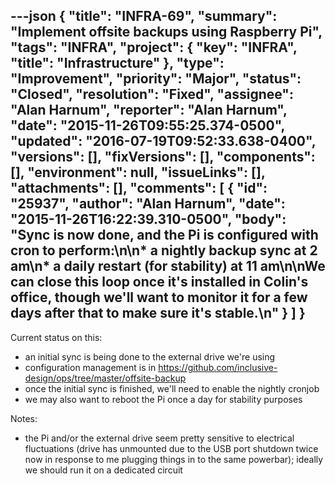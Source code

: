 ---json
{
  "title": "INFRA-69",
  "summary": "Implement offsite backups using Raspberry Pi",
  "tags": "INFRA",
  "project": {
    "key": "INFRA",
    "title": "Infrastructure"
  },
  "type": "Improvement",
  "priority": "Major",
  "status": "Closed",
  "resolution": "Fixed",
  "assignee": "Alan Harnum",
  "reporter": "Alan Harnum",
  "date": "2015-11-26T09:55:25.374-0500",
  "updated": "2016-07-19T09:52:33.638-0400",
  "versions": [],
  "fixVersions": [],
  "components": [],
  "environment": null,
  "issueLinks": [],
  "attachments": [],
  "comments": [
    {
      "id": "25937",
      "author": "Alan Harnum",
      "date": "2015-11-26T16:22:39.310-0500",
      "body": "Sync is now done, and the Pi is configured with cron to perform:\n\n* a nightly backup sync at 2 am\n* a daily restart (for stability) at 11 am\n\nWe can close this loop once it's installed in Colin's office, though we'll want to monitor it for a few days after that to make sure it's stable.\n"
    }
  ]
}
---
Current status on this:

* an initial sync is being done to the external drive we're using
* configuration management is in <https://github.com/inclusive-design/ops/tree/master/offsite-backup>
* once the initial sync is finished, we'll need to enable the nightly cronjob
* we may also want to reboot the Pi once a day for stability purposes

Notes:

* the Pi and/or the external drive seem pretty sensitive to electrical fluctuations (drive has unmounted due to the USB port shutdown twice now in response to me plugging things in to the same powerbar); ideally we should run it on a dedicated circuit

        